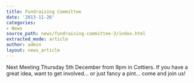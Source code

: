 ```yaml
---
title: Fundraising Committee
date: '2013-11-26'
categories:
- News
source_path: news/fundraising-committee-3/index.html
extracted_mode: article
author: admin
layout: news_article
---
```

Next Meeting Thursday 5th December from 9pm in Cottiers. If you have a great idea, want to get involved… or just fancy a pint… come and join us!
